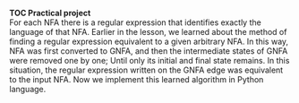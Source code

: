 **TOC Practical project**<br >
For each NFA there is a regular expression that identifies exactly the language of that NFA. Earlier in the lesson, we learned about the method of finding a regular expression equivalent to a given arbitrary NFA. In this way, NFA was first converted to GNFA, and then the intermediate states of GNFA were removed one by one; Until only its initial and final state remains. In this situation, the regular expression written on the GNFA edge was equivalent to the input NFA. Now we implement this learned algorithm in Python language.
